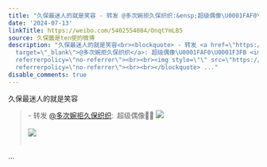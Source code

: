 ```yaml
---
title: "久保最迷人的就是笑容 - 转发 @多次婉拒久保织织:&ensp;超级偶像\U0001FAF0\U0001F3FB [图片][图片]"
date: '2024-07-13'
linkTitle: https://weibo.com/5402554084/OnqtYmLB5
source: 久保醬是ten使的微博
description: "久保最迷人的就是笑容<br><blockquote> - 转发 <a href=\"https://weibo.com/5286768287\"
  target=\"_blank\">@多次婉拒久保织织</a>: 超级偶像\U0001FAF0\U0001F3FB <img style=\"\" src=\"https://tvax1.sinaimg.cn/large/005LMJWfly1hrmqghqkc4g30v40hiu1e.gif\"
  referrerpolicy=\"no-referrer\"><br><br><img style=\"\" src=\"https://tvax1.sinaimg.cn/large/005LMJWfly1hrmqhdfsdng30up0h9qvm.gif\"
  referrerpolicy=\"no-referrer\"><br><br></blockquote> ..."
disable_comments: true
---
```

久保最迷人的就是笑容<br><blockquote> - 转发 <a href="https://weibo.com/5286768287" target="_blank">@多次婉拒久保织织</a>: 超级偶像🫰🏻 <img style="" src="https://tvax1.sinaimg.cn/large/005LMJWfly1hrmqghqkc4g30v40hiu1e.gif" referrerpolicy="no-referrer"><br><br><img style="" src="https://tvax1.sinaimg.cn/large/005LMJWfly1hrmqhdfsdng30up0h9qvm.gif" referrerpolicy="no-referrer"><br><br></blockquote> ...
